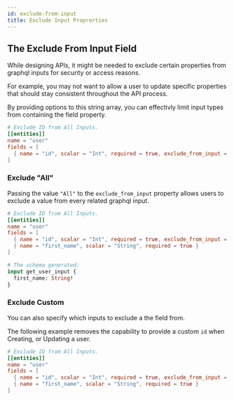 ```yaml
---
id: exclude-from-input
title: Exclude Input Proprerties
---
```


## The Exclude From Input Field

While designing APIs, it might be needed to exclude certain properties
from graphql inputs for security or access reasons.

For example, you may not want to allow a user to update specific properties that
should stay consistent throughout the API process.

By providing options to this string array, you can effectivly limit input types from
containing the field property.

```toml
# Exclude ID from All Inputs.
[[entities]]
name = "user"
fields = [
  { name = "id", scalar = "Int", required = true, exclude_from_input = ["All"] }
]
```

### Exclude "All"

Passing the value `"All"` to the `exclude_from_input` property allows users to
exclude a value from every related graphql input.

```toml
# Exclude ID from All Inputs.
[[entities]]
name = "user"
fields = [
  { name = "id", scalar = "Int", required = true, exclude_from_input = ["All"] },
  { name = "first_name", scalar = "String", required = true }
]
```

```graphql
# The schema generated:
input get_user_input {
  first_name: String!
}
```

### Exclude Custom

You can also specify which inputs to exclude a the field from.

The following example removes the capability to provide a custom `id` when Creating,
or Updating a user.

```toml
# Exclude ID from All Inputs.
[[entities]]
name = "user"
fields = [
  { name = "id", scalar = "Int", required = true, exclude_from_input = ["CreateOne", "UpdateOne", "UpdateMany"] },
  { name = "first_name", scalar = "String", required = true }
]
```
